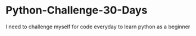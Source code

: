 # Python-Challenge-30-Days
I need to challenge myself for code everyday to learn python as a beginner
